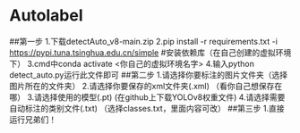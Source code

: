 # Autolabel
##第一步
  1.下载detectAuto_v8-main.zip
  2.pip install -r requirements.txt -i https://pypi.tuna.tsinghua.edu.cn/simple  #安装依赖库（在自己创建的虚拟环境下）
  3.cmd中conda activate <你自己的虚拟环境名字>
  4.输入python detect_auto.py运行此文件即可
##第二步
  1.请选择你要标注的图片文件夹（选择图片所在的文件夹）
  2.请选择你要保存的xml文件夹(.xml)  （看你自己想保存在哪）
  3.请选择使用的模型(.pt) (在github上下载YOLOv8权重文件)
  4.请选择需要自动标注的类别文件(.txt) （选择classes.txt，里面内容可改）
##第三步
  1.直接运行兄弟们！
